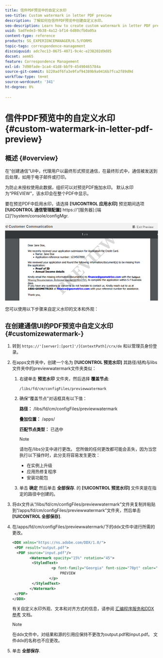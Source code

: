 ```yaml
---
title: 信件PDF预览中的自定义水印
seo-title: Custom watermark in letter PDF preview
description: 了解如何在信件PDF预览中创建自定义水印。
seo-description: Learn how to create custom watermark in letter PDF preview.
uuid: 5adfede3-9b38-4a12-bf14-6d80cfb0a05a
content-type: reference
products: SG_EXPERIENCEMANAGER/6.5/FORMS
topic-tags: correspondence-management
discoiquuid: adc7ec13-0675-4071-9c4c-e238202d9d85
docset: aem65
feature: Correspondence Management
exl-id: 7d90fade-1ca4-41d8-bbf9-45490465784a
source-git-commit: b220adf6fa3e9faf94389b9a9416b7fca2f89d9d
workflow-type: tm+mt
source-wordcount: '341'
ht-degree: 0%

---
```


# 信件PDF预览中的自定义水印{#custom-watermark-in-letter-pdf-preview}

## 概述 {#overview}

在“创建通信”UI中，代理用户以最终形式预览通信，在最终形式中，通信被发送到后处理，如用于电子邮件或打印。

为防止未授权使用此数据，组织可以对预览PDF施加水印。 默认水印为“PREVIEW”，该水印会在整个PDF中显示。

要在预览PDF中启用水印，请选择 **[!UICONTROL 应用水印]** 预览期间选项 **[!UICONTROL 通信管理配置]** https://&#39;[服务器]:[端口]“/system/console/configMgr.

![默认水印](assets/default-watermark.png)

您可以使用以下步骤来自定义水印的文本和外观：

## 在创建通信UI的PDF预览中自定义水印 {#customizewatermark-}

1. 转到 `https://'[server]:[port]'/[ContextPath]/crx/de` 和以管理员身份登录。
1. 在apps文件夹中，创建一个名为 **[!UICONTROL 预览水印]** 其路径/结构与libs文件夹中的previewwatermark文件夹类似：

   1. 右键单击 **预览水印** 文件夹，然后选择 **覆盖节点**:

      `/libs/fd/cm/configFiles/previewwatermark`

   1. 确保“覆盖节点”对话框具有以下值：

      **路径：** /libs/fd/cm/configFiles/previewwatermark

      **叠加位置：** /apps/

      **匹配节点类型：** 已选中

      >[!NOTE]
      >
      >请勿在/libs分支中进行更改。 您所做的任何更改都可能会丢失，因为当您执行以下操作时，此分支将容易发生更改：
      >
      >    
      >    
      >    * 在实例上升级
      >    * 应用热修复程序
      >    * 安装功能包


   1. 单击 **确定** 然后单击 **全部保存**. 的 **[!UICONTROL 预览水印]** 文件夹是在指定的路径中创建的。

1. 将dx文件从“/libs/fd/cm/configFiles/previewwatermark”文件夹复制并粘贴到“/apps/fd/cm/configFiles/previewwatermark”文件夹，然后单击 **[!UICONTROL 全部保存]**.
1. 在/apps/fd/cm/configFiles/previewwatermark/下的ddx文件中进行所需的更改。

   ```xml
   <DDX xmlns="https://ns.adobe.com/DDX/1.0/">
    <PDF result="output.pdf">
     <PDF source="input.pdf"/>
           <Watermark opacity="15%" rotation="45">
            <StyledText>
                     <p font-family="Georgia" font-size="70pt" color="black" font-weight="bold">
                         PREVIEW
                    </p>
            </StyledText>
           </Watermark>
    </PDF>
   </DDX>
   ```

   有关自定义水印外观、文本和对齐方式的信息，请参阅 [汇编程序服务和DDX参考](https://help.adobe.com/en_US/livecycle/11.0/ddxRef.pdf) 文档。

   >[!NOTE]
   >
   >在ddx文件中，对结果和源的引用应保持不更改为output.pdf和input.pdf。 文件ddx的名称也不应更改。

1. 单击 **全部保存**.
